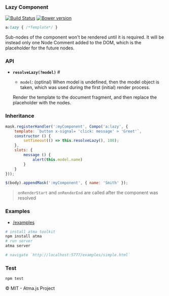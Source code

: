 ### Lazy Component
[![Build Status](https://travis-ci.org/atmajs/compo-lazy.png?branch=master)](https://travis-ci.org/atmajs/compo-lazy)
[![Bower version](https://badge.fury.io/bo/compo-lazy.svg)](http://badge.fury.io/bo/compo-lazy)

```scss
a:lazy { /*Template*/ }
```

Sub-nodes of the component won't be rendered until it is required. It will be instead only one Node Comment added to the DOM, which is the placeholder for the future nodes.


### API

- **`resolveLazy(?model)`** <a name='resolveLazy'>#</a>
	
	- `model`: (optinal) When model is undefined, then the model object is taken, which was used during the first (initial) render process.

	Render the template to the document fragment, and then replace the placeholder with the nodes.

### Inheritance

```javascript
mask.registerHandler(':myComponent', Compo('a:lazy', {
	template: `button x-signal= 'click: message' > 'Greet'`,
	constructor () {
		setTimeout(() => this.resolveLazy(), 100);
	},
	slots: {
		message () {
			alert(this.model.name)
		}
	}
}));

$(body).appendMask(':myComponent', { name: 'Smith' });
```

> `onRenderStart` and `onRenderEnd` are called after the component was resolved

### Examples

- [/examples](/examples)

```bash
# install atma toolkit
npm install atma
# run server
atma server

# navigate `http://localhost:5777/examples/simple.html`
```

### Test
```bash
npm test
```

:copyright: MIT - Atma.js Project